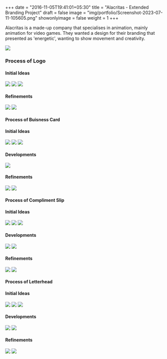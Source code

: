 +++
date = "2016-11-05T19:41:01+05:30"
title = "Alacritas - Extended Branding Project"
draft = false
image = "img/portfolio/Screenshot-2023-07-11-105605.png"
showonlyimage = false
weight = 1
+++

Alacritas is a made-up company that specialises in animation, mainly animation for video games. They wanted a design for their branding that presented as 'energetic', wanting to show movement and creativity.
<!--more-->

![](../../img/portfolio/Screenshot-2023-07-11-105605.png)

### Process of Logo
#### Initial Ideas
![](../../img/portfolio/AlacritasLogo-InitialIdeas1.png)
![](../../img/portfolio/AlacritasLogo-InitialIdeas2.png)
![](../../img/portfolio/AlacritasLogo-InitialIdeas3.png)
#### Refinements
![](../../img/portfolio/AlacritasLogo-Refinements1.png)
![](../../img/portfolio/AlacritasLogo-Refinements2.png)

#### Process of Buisness Card
#### Initial Ideas
![](../../img/portfolio/AlacritasBusinessCards-InitialIdeas1.png)
![](../../img/portfolio/AlacritasBusinessCards-InitialIdeas2.png)
![](../../img/portfolio/AlacritasBusinessCards-InitialIdeas3.png)
#### Developments
![](../..//img/portfolio/AlacritasBusinessCards-Developments1.png)
#### Refinements
![](../../img/portfolio/AlacritasBusinessCards-Refinements1.png)
![](../../img/portfolio/AlacritasBusinessCards-Refinements2.png)

#### Process of Compliment Slip
#### Initial Ideas
![](../../img/portfolio/AlacritasComplimentSlips-InitialIdeas1.png)
![](../../img/portfolio/AlacritasComplimentSlips-InitialIdeas2.png)
![](../../img/portfolio/AlacritasComplimentSlips-InitialIdeas3.png)
#### Developments
![](../../img/portfolio/AlacritasComplimentSlips-Developments1.png)
![](../../img/portfolio/AlacritasComplimentSlips-Developments2.png)
#### Refinements
![](../../img/portfolio/AlacritasComplimentSlips-Refinements1.png)
![](../../img/portfolio/AlacritasComplimentSlips-Refinements2.png)

#### Process of Letterhead
#### Initial Ideas
![](../../img/portfolio/AlacritasLetterheads-InitialIdeas1.png)
![](../../img/portfolio/AlacritasLetterheads-InitialIdeas2.png)
![](../../img/portfolio/AlacritasLetterheads-InitialIdeas3.png)
#### Developments
![](../../img/portfolio/AlacritasLetterheads-Developments1.png)
![](../../img/portfolio/AlacritasLetterheads-Developments2.png)
#### Refinements
![](../../img/portfolio/AlacritasLetterheads-Refinements1.png)
![](../../img/portfolio/AlacritasLetterheads-Refinements2.png)